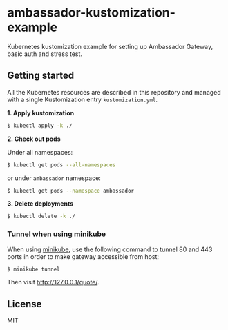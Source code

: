 # ambassador-kustomization-example

Kubernetes kustomization example for setting up Ambassador Gateway, basic auth and stress test.

## Getting started

All the Kubernetes resources are described in this repository and managed with a single Kustomization entry `kustomization.yml`.

**1. Apply kustomization**

```bash
$ kubectl apply -k ./
```

**2. Check out pods**

Under all namespaces:

```bash
$ kubectl get pods --all-namespaces
```

or under `ambassador` namespace:

```bash
$ kubectl get pods --namespace ambassador
```

**3. Delete deployments**

```bash
$ kubectl delete -k ./
```

### Tunnel when using minikube

When using [minikube](https://minikube.sigs.k8s.io/docs/start/), use the following command to tunnel 80 and 443 ports in order to make gateway accessible from host:

```bash
$ minikube tunnel
```

Then visit http://127.0.0.1/quote/.

## License

MIT
